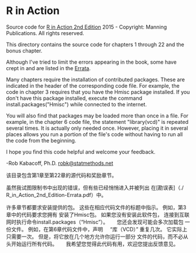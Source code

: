# R in Action

Source code for [R in Action 2nd Edition](http://www.manning.com/kabacoff2/?a_aid=RiA2ed&a_bid=5c2b1e1d)
2015 - Copyright: Manning Publications. All rights reserved.

This directory contains the source code for chapters 1 through 22 and the bonus chapter.

Although I've tried to limit the errors appearing in the book, some have crept in and are listed
in the [Errata](./R_in_Action_2nd_Edition-Errata.pdf).

Many chapters require the installation of contributed packages.
These are indicated in the header of the corresponding code file.
For example, the code in chapter 3 requires that you have the
Hmisc package installed. If you don't have this package installed, 
execute the command install.packages("Hmisc") while connected to the internet.
    
You will also find that packages may be loaded more than once in
a file. For example, in the chapter 6 code file, the statement
    "library(vcd)" 
is repeated several times. It is actually only needed once. 
However, placing it in several places allows you run a portion
of the file's code without having to run all the code from the beginning. 
    
I hope you find this code helpful and welcome your feedback.

-Rob Kabacoff, Ph.D.
robk@statmethods.net

该目录包含第1章至第22章的源代码和奖励章节。

虽然我试图限制书中出现的错误，但有些已经悄悄进入并被列出
在[勘误表]（./ R_in_Action_2nd_Edition-Errata.pdf）中。

许多章节都要求安装提供的包。
这些在相应代码文件的标题中指示。
例如，第3章中的代码要求您拥有
安装了Hmisc包。 如果您没有安装此软件包，
连接到互联网时执行命令install.packages（“Hmisc”）。
    
您还会发现可能会多次加载包
一份文件。 例如，在第6章代码文件中，声明
    “库（VCD）”
重复几次。 它实际上只需要一次。
但是，将它放在几个地方允许你运行一部分
文件的代码，而不必从头开始运行所有代码。
    
我希望您觉得此代码有用，欢迎您提出反馈意见。
